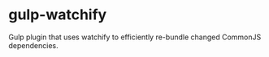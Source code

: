 gulp-watchify
=============

Gulp plugin that uses watchify to efficiently re-bundle changed CommonJS dependencies.
